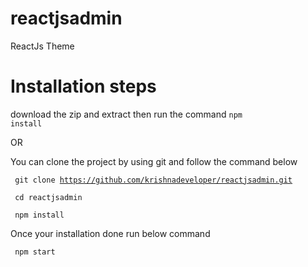 # reactjsadmin
ReactJs Theme

# Installation steps
download the zip and extract then run the command <code>npm install</code>

OR

You can clone the project by using git and follow the command below 

<code> git clone https://github.com/krishnadeveloper/reactjsadmin.git </code>

<code> cd reactjsadmin </code>

<code> npm install </code>

Once your installation done run below command

<code> npm start </code>
